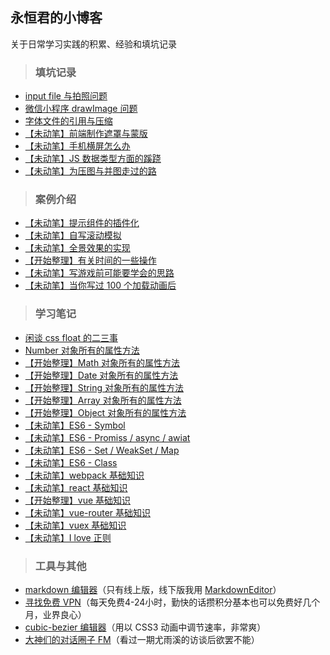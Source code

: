 ## 永恒君的小博客
关于日常学习实践的积累、经验和填坑记录
> ### 填坑记录

* [input file 与拍照问题](https://github.com/foreverZ133/blogs/issues/2)
* [微信小程序 drawImage 问题](https://github.com/foreverZ133/blogs/issues/1)
* [字体文件的引用与压缩](https://github.com/foreverZ133/blogs/issues/3)
* [【未动笔】前端制作遮罩与蒙版](#)
* [【未动笔】手机横屏怎么办](#)
* [【未动笔】JS 数据类型方面的蹊跷](#)
* [【未动笔】为压图与并图走过的路](#)

> ### 案例介绍

* [【未动笔】提示组件的插件化](#)
* [【未动笔】自写滚动模拟](#)
* [【未动笔】全景效果的实现](#)
* [【开始整理】有关时间的一些操作](https://github.com/foreverZ133/blogs/issues/11)
* [【未动笔】写游戏前可能要学会的思路](#)
* [【未动笔】当你写过 100 个加载动画后](#)

> ### 学习笔记

* [闲谈 css float 的二三事](https://github.com/foreverZ133/blogs/issues/4)
* [Number 对象所有的属性方法](https://github.com/foreverZ133/blogs/issues/5)
* [【开始整理】Math 对象所有的属性方法](https://github.com/foreverZ133/blogs/issues/6)
* [【开始整理】Date 对象所有的属性方法](https://github.com/foreverZ133/blogs/issues/7)
* [【开始整理】String 对象所有的属性方法](https://github.com/foreverZ133/blogs/issues/8)
* [【开始整理】Array 对象所有的属性方法](https://github.com/foreverZ133/blogs/issues/9)
* [【开始整理】Object 对象所有的属性方法](https://github.com/foreverZ133/blogs/issues/10)
* [【未动笔】ES6 - Symbol](#)
* [【未动笔】ES6 - Promiss / async / awiat](#)
* [【未动笔】ES6 - Set / WeakSet / Map](#)
* [【未动笔】ES6 - Class](#)
* [【未动笔】webpack 基础知识](#)
* [【未动笔】react 基础知识](#)
* [【开始整理】vue 基础知识](https://github.com/foreverZ133/blogs/issues/12)
* [【未动笔】vue-router 基础知识](#)
* [【未动笔】vuex 基础知识](#)
* [【未动笔】I love 正则](#)

> ### 工具与其他

* [markdown 编辑器](http://pandao.github.io/editor.md/)（只有线上版，线下版我用 [MarkdownEditor](http://www.appinn.com/markdowneditor/)）
* [寻找免费 VPN](https://www.seednet.me/)（每天免费4-24小时，勤快的话攒积分基本也可以免费好几个月，业界良心）
* [cubic-bezier 编辑器](http://yisibl.github.io/cubic-bezier/)（用以 CSS3 动画中调节速率，非常爽）
* [大神们的对话圈子 FM](http://teahour.fm/)（看过一期尤雨溪的访谈后欲罢不能）
